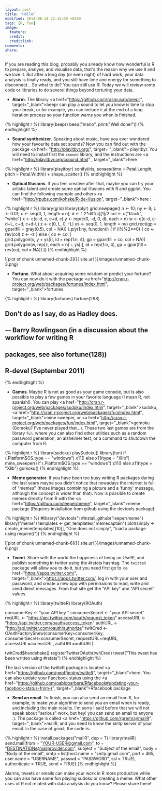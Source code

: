 ```yaml
---
layout: post
title: "Hello"
modified: 2014-08-14 22:15:00 +0200
tags: [R, fun]
image:
  feature: 
  credit: 
  creditlink: 
comments: 
share: 
---
```


<meta name="twitter:card" content="summary">
<meta name="twitter:site" content="@adolfoalvarez">
<meta name="twitter:creator" content="@adolfoalvarez">
<meta name="twitter:url" content="http://www.adolfoalvarez.cl/hello">
<meta name="twitter:title" content="Hello">
<meta name="twitter:description" content="This is a test">
<meta name="twitter:image" content="http://adolfoalvarez.cl/images/logoblog.png">

If you are reading this blog, probably you already know how wonderful is R to prepare, analyse, and visualise data, that's the reason why we use it and we love it. But after a long day (or even night) of hard work, your data analysis is finally ready, and you still have time and energy for something to disconnect... So what to do? You can still use R! Today we will review some code or libraries to do several things beyond torturing your data.

* **Alarm**. The library <a href="https://github.com/rasmusab/beepr", target="_blank">beepr</a> can play a sound to let you know is time to stop your break, or for example, you can include it at the end of a long iteration process so your function warns you when is finished.


{% highlight r %}
  library(beepr)
beep("mario", print("Well done!"))
{% endhighlight %}

* **Sound synthesizer**. Speaking about music, have you ever wondered how your favourite data set sounds? Now you can find out with the package <a href= "http://playitbyr.org/", target= "_blank"> playitbyr</a>. You will need to install first the `csound` library, and the instructions are <a href="http://playitbyr.org/csound.html" , target="_blank">here</a> 


{% highlight r %}
  library(playitbyr)
sonify(iris, sonaes(time = Petal.Length, pitch = Petal.Width)) + shape_scatter()
{% endhighlight %}

* **Optical Illusions**. If you feel creative after that, maybe you can try your artistic talent and create some optical illusions with R and ggplot. You can find the following example and others <a href="http://rpubs.com/kohske/R-de-illusion", target="_blank">here</a> :


{% highlight r %}
  library(grid)
library(plyr)
grid.newpage()
n <- 10; ny <- 8; L <- 0.01; c <- seq(0, 1, length = n); d <- 1.2*diff(c)[1]/2
col <- c("black", "white")
x <- c(c-d, c, c+d, c)
y <- rep(c(0, -d, 0, d), each = n)
w <- c(c-d, c-d+L, c+d, c+d-L)
z <- c(0, L, 0, -L)
ys <- seq(0, 1, length = ny)
grid.rect(gp = gpar(fill = gray(0.5), col = NA))
l_ply(1:ny, function(i) {
  if (i%%2==0) {
    co <- rev(col)
    z <- -z
  } else {
    co <- col
  }  
  grid.polygon(x, y + ys[i], id = rep(1:n, 4), gp = gpar(fill = co, col = NA))
  grid.polygon(w, rep(z, each = n) + ys[i], id = rep(1:n, 4), gp = gpar(fill = rev(co), col = NA))
})
{% endhighlight %}

![plot of chunk unnamed-chunk-3]({{ site.url }}/images/unnamed-chunk-3.png) 

* **Fortune**. What about acquiring some wisdom or predict your fortune? You can now do it with the package <a href="http://cran.r-project.org/web/packages/fortunes/index.html", target="_blank">fortunes</a>


{% highlight r %}
  library(fortunes)
fortune(298)

## 
## Don't do as I say, do as Hadley does.
##    -- Barry Rowlingson (in a discussion about the workflow for writing R
##       packages, see also fortune(128))
##       R-devel (September 2011)
{% endhighlight %}

* **Games**. Maybe R is not as good as your game console, but is also possible to play a few games in your favorite language (I mean R, not spanish!). You can play <a href="http://cran.r-project.org/web/packages/sudoku/index.html", target="_blank">sudoku</a>, <a href="http://cran.r-project.org/web/packages/fun/index.html", target="_blank">mine sweeper</a>, or <a href="http://cran.r-project.org/web/packages/fun/index.html", target="_blank">gomoku</a> (Gomoku? I've never played that...). These two last games are from the library `fun`, where you can also find other utilities such as a random password generation, an alzheimer test, or a command to shutdown the computer from R.


{% highlight r %}
library(sudoku)
playSudoku()
library(fun)
if (.Platform$OS.type == "windows") x11() else x11(type = "Xlib")
mine_sweeper()
if (.Platform$OS.type == "windows") x11() else x11(type = "Xlib")
gomoku()
{% endhighlight %}


* **Meme generator**. If you have been too busy writing R packages during the last years maybe you didn't notice that nowadays the internet is full of "memes" (those images combining a picture and a 'funny' message, although the concept is wider than that). Now is possible to create memes directly from R with the <a href="https://github.com/leeper/meme", target="_blank">meme</a> package (Requires installation from github using the devtools package):


{% highlight r %}
#library("devtools")
#install_github("leeper/meme")
library("meme")
templates <- get_templates("memecaptain")
plot(simply <- create_meme(templates[[10]], "One does not simply", "load a package using require()"))
{% endhighlight %}

![plot of chunk unnamed-chunk-6]({{ site.url }}/images/unnamed-chunk-6.png) 

* **Tweet**. Share with the world the happiness of being an UseR!, and publish something in twitter using the #rstats hashtag. The `twitteR` package will allow you to do it, but you need first go to <a href="https://apps.twitter.com/", target="_blank">https://apps.twitter.com/</a>, log in with your user and password, and create a new app with permissions to read, write and send direct messages. From that site get the "API key" and "API secret" values.


{% highlight r %}
  library(twitteR)
library(ROAuth)

consumerKey <- "your API key "
consumerSecret <- "your API secret"
reqURL <- "https://api.twitter.com/oauth/request_token"
accessURL <- "https://api.twitter.com/oauth/access_token"
authURL <- "http://api.twitter.com/oauth/authorize"
twitCred <- OAuthFactory$new(consumerKey=consumerKey,
                             consumerSecret=consumerSecret,
                             requestURL=reqURL,
                             accessURL=accessURL,
                             authURL=authURL)

twitCred$handshake()
registerTwitterOAuth(twitCred)
tweet("This tweet has been written using #rstats")
{% endhighlight %}

The last version of the twitteR package is located <a href="https://github.com/geoffjentry/twitteR", target="_blank">here</a>. You can also update your Facebook status using the <a href="https://github.com/pablobarbera/Rfacebook#updating-your-facebook-status-from-r", target="_blank">Rfacebook package</a>

* **Send an email**. To finish, you can also send an email from R, for example, to make your algorithm to send you an email when is ready, and including the main results. I'm sorry I said before that we will not speak about "serious" work, but hey! you can send an email to anyone :). The package is called <a href="https://github.com/rpremraj/mailR", target="_blank">mailR</a>, and you need to know the smtp server of your email. In the case of gmail, the code is:


{% highlight r %}
  install.packages("mailR", dep = T)
library(mailR)
send.mail(from = "YOUR-USER@gmail.com",
          to = "DESTINATION@mailprovider.com",
          subject = "Subject of the email",
          body = "Body of the email",
          smtp = list(host.name = "smtp.gmail.com", port = 465, user.name = "USERNAME", passwd = "PASSWORD", ssl = TRUE),
          authenticate = TRUE,
          send = TRUE)
{% endhighlight %}

Alarms, tweets or emails can make your work in R more productive while you can also have some fun playing sudoku or creating a meme. What other uses of R not related with data analysis do you know? Please share them!
